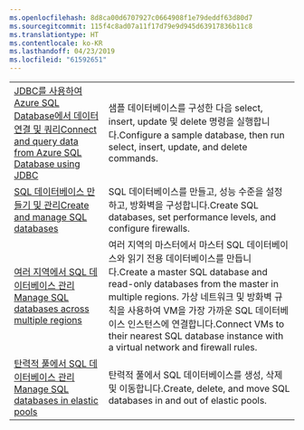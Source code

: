 ```yaml
---
ms.openlocfilehash: 8d8ca00d6707927c0664908f1e79deddf63d80d7
ms.sourcegitcommit: 115f4c8ad07a11f17d79e9d945d63917836b11c8
ms.translationtype: HT
ms.contentlocale: ko-KR
ms.lasthandoff: 04/23/2019
ms.locfileid: "61592651"
---
```

|  |  |
|---------|---------|
| <span data-ttu-id="34132-101">[JDBC를 사용하여 Azure SQL Database에서 데이터 연결 및 쿼리][4]</span><span class="sxs-lookup"><span data-stu-id="34132-101">[Connect and query data from Azure SQL Database using JDBC][4]</span></span> | <span data-ttu-id="34132-102">샘플 데이터베이스를 구성한 다음 select, insert, update 및 delete 명령을 실행합니다.</span><span class="sxs-lookup"><span data-stu-id="34132-102">Configure a sample database, then run select, insert, update, and delete commands.</span></span> |
| <span data-ttu-id="34132-103">[SQL 데이터베이스 만들기 및 관리][1]</span><span class="sxs-lookup"><span data-stu-id="34132-103">[Create and manage SQL databases][1]</span></span> | <span data-ttu-id="34132-104">SQL 데이터베이스를 만들고, 성능 수준을 설정하고, 방화벽을 구성합니다.</span><span class="sxs-lookup"><span data-stu-id="34132-104">Create SQL databases, set performance levels, and configure firewalls.</span></span>|
| <span data-ttu-id="34132-105">[여러 지역에서 SQL 데이터베이스 관리][2]</span><span class="sxs-lookup"><span data-stu-id="34132-105">[Manage SQL databases across multiple regions][2]</span></span> | <span data-ttu-id="34132-106">여러 지역의 마스터에서 마스터 SQL 데이터베이스와 읽기 전용 데이터베이스를 만듭니다.</span><span class="sxs-lookup"><span data-stu-id="34132-106">Create a master SQL database and read-only databases from the master in multiple regions.</span></span> <span data-ttu-id="34132-107">가상 네트워크 및 방화벽 규칙을 사용하여 VM을 가장 가까운 SQL 데이터베이스 인스턴스에 연결합니다.</span><span class="sxs-lookup"><span data-stu-id="34132-107">Connect VMs to their nearest SQL database instance with a virtual network and firewall rules.</span></span> | 
| <span data-ttu-id="34132-108">[탄력적 풀에서 SQL 데이터베이스 관리][3]</span><span class="sxs-lookup"><span data-stu-id="34132-108">[Manage SQL databases in elastic pools][3]</span></span> | <span data-ttu-id="34132-109">탄력적 풀에서 SQL 데이터베이스를 생성, 삭제 및 이동합니다.</span><span class="sxs-lookup"><span data-stu-id="34132-109">Create, delete, and move SQL databases in and out of elastic pools.</span></span> | 

[1]: https://azure.microsoft.com/resources/samples/sql-database-java-manage-db/
[2]: https://azure.microsoft.com/resources/samples/sql-database-java-manage-sql-databases-across-regions/
[3]: ../java-sdk-manage-sql-elastic-pools.md
[4]: https://docs.microsoft.com/azure/sql-database/sql-database-connect-query-java